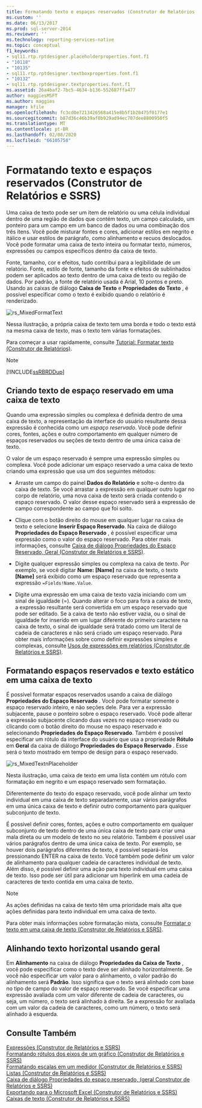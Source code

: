```yaml
---
title: Formatando texto e espaços reservados (Construtor de Relatórios e SSRS) | Microsoft Docs
ms.custom: ''
ms.date: 06/13/2017
ms.prod: sql-server-2014
ms.reviewer: ''
ms.technology: reporting-services-native
ms.topic: conceptual
f1_keywords:
- sql11.rtp.rptdesigner.placeholderproperties.font.f1
- "10118"
- "10135"
- sql11.rtp.rptdesigner.textboxproperties.font.f1
- "10132"
- sql11.rtp.rptdesigner.textproperties.font.f1
ms.assetid: 26a4baf2-7bc5-4634-b136-552687ffa477
author: maggiesMSFT
ms.author: maggies
manager: kfile
ms.openlocfilehash: fc3cd0e7213426568a415e8b5f1b28475f0177e1
ms.sourcegitcommit: b87d36c46b39af8b929ad94ec707dee8800950f5
ms.translationtype: MT
ms.contentlocale: pt-BR
ms.lasthandoff: 02/08/2020
ms.locfileid: "66105758"
---
```

# <a name="formatting-text-and-placeholders-report-builder-and-ssrs"></a>Formatando texto e espaços reservados (Construtor de Relatórios e SSRS)
  Uma caixa de texto pode ser um item de relatório ou uma célula individual dentro de uma região de dados que contém texto, um campo calculado, um ponteiro para um campo em um banco de dados ou uma combinação dos três itens. Você pode misturar fontes e cores, adicionar estilos em negrito e itálico e usar estilos de parágrafo, como alinhamento e recuos deslocados. Você pode formatar uma caixa de texto inteira ou formatar texto, números, expressões ou campos específicos dentro da caixa de texto.  
  
 Fonte, tamanho, cor e efeitos, tudo contribui para a legibilidade de um relatório. Fonte, estilo de fonte, tamanho da fonte e efeitos de sublinhados podem ser aplicados ao texto dentro de uma caixa de texto ou região de dados. Por padrão, a fonte de relatório usada é Arial, 10 pontos e preto. Usando as caixas de diálogo **Caixa de Texto** e **Propriedades do Texto** , é possível especificar como o texto é exibido quando o relatório é renderizado.  
  
 ![rs_MixedFormatText](../media/rs-mixedformattext.gif "rs_MixedFormatText")  
  
 Nessa ilustração, a própria caixa de texto tem uma borda e todo o texto está na mesma caixa de texto, mas o texto tem várias formatações.  
  
 Para começar a usar rapidamente, consulte [Tutorial: Formatar texto &#40;Construtor de Relatórios&#41;](../tutorial-format-text-report-builder.md).  
  
> [!NOTE]  
>  [!INCLUDE[ssRBRDDup](../../includes/ssrbrddup-md.md)]  
  
## <a name="creating-placeholder-text-in-a-text-box"></a>Criando texto de espaço reservado em uma caixa de texto  
 Quando uma expressão simples ou complexa é definida dentro de uma caixa de texto, a representação da interface do usuário resultante dessa expressão é conhecida como um *espaço reservado*. Você pode definir cores, fontes, ações e outro comportamento em qualquer número de espaços reservados ou seções de texto dentro de uma única caixa de texto.  
  
 O valor de um espaço reservado é sempre uma expressão simples ou complexa. Você pode adicionar um espaço reservado a uma caixa de texto criando uma expressão que usa um dos seguintes métodos:  
  
-   Arraste um campo do painel **Dados do Relatório** e solte-o dentro da caixa de texto. Se você arrastar a expressão em qualquer outro lugar no corpo de relatório, uma nova caixa de texto será criada contendo o espaço reservado. O valor desse espaço reservado será a expressão de campo correspondente ao campo que foi solto.  
  
-   Clique com o botão direito do mouse em qualquer lugar na caixa de texto e selecione **Inserir Espaço Reservado**. Na caixa de diálogo **Propriedades do Espaço Reservado** , é possível especificar uma expressão como o valor do espaço reservado. Para obter mais informações, consulte [Caixa de diálogo Propriedades do Espaço Reservado, Geral &#40;Construtor de Relatórios e SSRS&#41;](../placeholder-properties-dialog-box-general-report-builder-and-ssrs.md).  
  
-   Digite qualquer expressão simples ou complexa na caixa de texto. Por exemplo, se você digitar **Name: [Name]** na caixa de texto, o texto **[Name]** será exibido como um espaço reservado que representa a expressão `=Fields!Name.Value`.  
  
-   Digite uma expressão em uma caixa de texto vazia iniciando com um sinal de igualdade (=). Quando alterar o foco para fora a caixa de texto, a expressão resultante será convertida em um espaço reservado que pode ser editado. Se a caixa de texto não estiver vazia, ou o sinal de igualdade for inserido em um lugar diferente do primeiro caractere na caixa de texto, o sinal de igualdade será tratado como um literal de cadeia de caracteres e não será criado um espaço reservado. Para obter mais informações sobre como definir expressões simples e complexas, consulte [Usos de expressões em relatórios &#40;Construtor de Relatórios e SSRS&#41;](expression-uses-in-reports-report-builder-and-ssrs.md).  
  
## <a name="formatting-placeholders-and-static-text-in-a-text-box"></a>Formatando espaços reservados e texto estático em uma caixa de texto  
 É possível formatar espaços reservados usando a caixa de diálogo **Propriedades do Espaço Reservado** . Você pode formatar somente o espaço reservado inteiro, e não seções dele. Para ver a expressão subjacente, pause o ponteiro sobre o espaço reservado. Você pode alterar a expressão subjacente clicando duas vezes no espaço reservado ou clicando com o botão direito do mouse no espaço reservado e selecionando **Propriedades do Espaço Reservado**. Também é possível especificar um rótulo da interface do usuário que usa a propriedade **Rótulo** em **Geral** da caixa de diálogo **Propriedades do Espaço Reservado** . Esse será o texto mostrado em tempo de design para o espaço reservado.  
  
 ![rs_MixedTextnPlaceholder](../media/rs-mixedtextnplaceholder.gif "rs_MixedTextnPlaceholder")  
  
 Nesta ilustração, uma caixa de texto em uma lista contém um rótulo com formatação em negrito e um espaço reservado sem formatação.  
  
 Diferentemente do texto do espaço reservado, você pode alinhar um texto individual em uma caixa de texto separadamente, usar vários parágrafos em uma única caixa de texto e definir outro comportamento para qualquer subconjunto de texto.  
  
 É possível definir cores, fontes, ações e outro comportamento em qualquer subconjunto de texto dentro de uma única caixa de texto para criar uma mala direta ou um modelo de texto no seu relatório. Também é possível usar vários parágrafos dentro de uma única caixa de texto. Por exemplo, se houver dois parágrafos diferentes de texto, é possível separá-los pressionando ENTER na caixa de texto. Você também pode definir um valor de alinhamento para qualquer cadeia de caracteres individual de texto. Além disso, é possível definir uma ação para texto individual em uma caixa de texto. Isso pode ser útil para adicionar um hiperlink em uma cadeia de caracteres de texto contida em uma caixa de texto.  
  
> [!NOTE]  
>  As ações definidas na caixa de texto têm uma prioridade mais alta que ações definidas para texto individual em uma caixa de texto.  
  
 Para obter mais informações sobre formatação mista, consulte [Formatar o texto em uma caixa de texto &#40;Construtor de Relatórios e SSRS&#41;](format-text-in-a-text-box-report-builder-and-ssrs.md).  
  
## <a name="aligning-horizontal-text-using-general"></a>Alinhando texto horizontal usando geral  
 Em **Alinhamento** na caixa de diálogo **Propriedades da Caixa de Texto** , você pode especificar como o texto deve ser alinhado horizontalmente. Se você não especificar um valor para o alinhamento, o valor padrão do alinhamento será **Padrão**. Isso significa que o texto será alinhado com base no tipo de campo do valor de espaço reservado. Se você especificar uma expressão avaliada com um valor diferente de cadeia de caracteres, ou seja, um número, o texto será alinhado à direita. Se a expressão for avaliada com um valor da cadeia de caracteres, como um número, o texto será alinhado à esquerda.  
  
## <a name="see-also"></a>Consulte Também  
 [Expressões &#40;Construtor de Relatórios e SSRS&#41;](expressions-report-builder-and-ssrs.md)   
 [Formatando rótulos dos eixos de um gráfico &#40;Construtor de Relatórios e SSRS&#41;](formatting-axis-labels-on-a-chart-report-builder-and-ssrs.md)   
 [Formatando escalas em um medidor &#40;Construtor de Relatórios e SSRS&#41;](formatting-scales-on-a-gauge-report-builder-and-ssrs.md)   
 [Listas &#40;Construtor de Relatórios e SSRS&#41;](tables-matrices-and-lists-report-builder-and-ssrs.md)   
 [Caixa de diálogo Propriedades do espaço reservado, &#40;geral Construtor de Relatórios e SSRS&#41;](../placeholder-properties-dialog-box-general-report-builder-and-ssrs.md)   
 [Exportando para o Microsoft Excel &#40;Construtor de Relatórios e SSRS&#41;](../report-builder/exporting-to-microsoft-excel-report-builder-and-ssrs.md)   
 [Caixas de texto &#40;Construtor de Relatórios e SSRS&#41;](text-boxes-report-builder-and-ssrs.md)  
  
  
